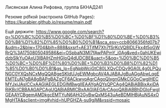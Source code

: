 Лисянская Алина Рифовна, 
группа БКНАД241

Резюме pdfкой (настроила GitHub Pages): https://kurabier.github.io/resume/main.pdf

Ещё держите: https://www.google.com/search?q=%D0%BC%D0%B5%D0%BC+%D0%BF%D1%80%D0%BE+%D0%B3%D0%B8%D1%82%D1%85%D0%B0%D0%B1&sca_esv=ccb8066356fd07b7&udm=2&biw=1704&bih=888&sxsrf=AE3TifM7Xh7fSrKcVQ8IDLFkx4t5oGWRrQ%3A1750805049586&ei=OSpbaN3MI7fAwPAPmY_i0Ag&ved=0ahUKEwidzbSIkYuOAxU3IBAIHZmHGIoQ4dUDCBE&uact=5&oq=%D0%BC%D0%B5%D0%BC+%D0%BF%D1%80%D0%BE+%D0%B3%D0%B8%D1%82%D1%85%D0%B0%D0%B1&gs_lp=EgNpbWciGtC80LXQvCDQv9GA0L4g0LPQuNGC0YXQsNCxMgQQABgeSKIdUJgEWMgbcAV4AJABAJgBuAGgAbwLqgEEMTEuN7gBA8gBAPgBAZgCF6ACkwyoAgrCAgoQIxgnGMkCGOoCwgIHECMYJxjJAsICCxAAGIAEGLEDGIMBwgIIEAAYgAQYsQPCAg4QABiABBixAxiDARiKBcICBBAAGAPCAgUQABiABMICBxAAGIAEGArCAgoQABiABBhDGIoFwgIGEAAYCBgemAMDkgcEMTYuN6AHj2GyBwQxMS43uAeBDMIHBjAuNS4xOMgHTA&sclient=img#vhid=hUPGHZA-su9gjM&vssid=mosaic
